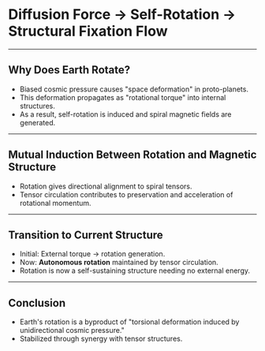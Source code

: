 # Diffusion Force → Self-Rotation → Structural Fixation Flow

---

## Why Does Earth Rotate?

- Biased cosmic pressure causes "space deformation" in proto-planets.
- This deformation propagates as "rotational torque" into internal structures.
- As a result, self-rotation is induced and spiral magnetic fields are generated.

---

## Mutual Induction Between Rotation and Magnetic Structure

- Rotation gives directional alignment to spiral tensors.
- Tensor circulation contributes to preservation and acceleration of rotational momentum.

---

## Transition to Current Structure

- Initial: External torque → rotation generation.
- Now: **Autonomous rotation** maintained by tensor circulation.
- Rotation is now a self-sustaining structure needing no external energy.

---

## Conclusion

- Earth's rotation is a byproduct of "torsional deformation induced by unidirectional cosmic pressure."
- Stabilized through synergy with tensor structures.
